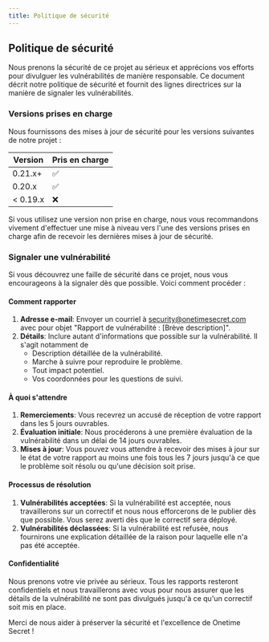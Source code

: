 ```yaml
---
title: Politique de sécurité
---
```


<article class="prose dark:prose-invert">
  <h2 class="mb-4 text-2xl font-bold dark:text-white">
    Politique de sécurité
  </h2>
  <p class="mb-4 dark:text-gray-300">
    Nous prenons la sécurité de ce projet au sérieux et apprécions vos efforts pour divulguer les vulnérabilités de manière responsable. Ce document décrit notre politique de sécurité et fournit des lignes directrices sur la manière de signaler les vulnérabilités.
  </p>
  <h3 class="mb-2 text-xl font-semibold dark:text-white">
    Versions prises en charge
  </h3>
  <p class="mb-4 dark:text-gray-300">
    Nous fournissons des mises à jour de sécurité pour les versions suivantes de notre projet :
  </p>
  <table class="mb-4 w-full">
    <thead>
      <tr class="bg-gray-100 dark:bg-gray-700">
        <th class="p-2 text-left dark:text-white">
          Version
        </th>
        <th class="p-2 text-left dark:text-white">
          Pris en charge
        </th>
      </tr>
    </thead>
    <tbody>
      <tr class="border-b dark:border-gray-600">
        <td class="p-2 dark:text-gray-300">
          0.21.x+
        </td>
        <td class="p-2 dark:text-gray-300">
          ✅
        </td>
      </tr>
      <tr class="border-b dark:border-gray-600">
        <td class="p-2 dark:text-gray-300">
          0.20.x
        </td>
        <td class="p-2 dark:text-gray-300">
          ✅
        </td>
      </tr>
      <tr>
        <td class="p-2 dark:text-gray-300">
          &lt; 0.19.x
        </td>
        <td class="p-2 dark:text-gray-300">
          ❌
        </td>
      </tr>
    </tbody>
  </table>
  <p class="mb-4 dark:text-gray-300">
    Si vous utilisez une version non prise en charge, nous vous recommandons vivement d'effectuer une mise à niveau vers l'une des versions prises en charge afin de recevoir les dernières mises à jour de sécurité.
  </p>
  <h3 class="mb-2 text-xl font-semibold dark:text-white">
    Signaler une vulnérabilité
  </h3>
  <p class="mb-4 dark:text-gray-300">
    Si vous découvrez une faille de sécurité dans ce projet, nous vous encourageons à la signaler dès que possible. Voici comment procéder :
  </p>
  <h4 class="mb-2 text-lg font-semibold dark:text-white">
    Comment rapporter
  </h4>
  <ol class="mb-4 list-decimal pl-6 dark:text-gray-300">
    <li class="mb-2">
      <strong>Adresse e-mail</strong>: Envoyer un courriel à
      <a href="mailto:security@onetimesecret.com?subject=Vulnerability%20Report%3A%20%5BBrief%20Description%5D">security@onetimesecret.com</a>
      avec pour objet "Rapport de vulnérabilité : [Brève description]".
    </li>
    <li>
      <strong>Détails</strong>: Inclure autant d'informations que possible sur la vulnérabilité. Il s'agit notamment de
      <ul class="mt-2 list-disc pl-6">
        <li>Description détaillée de la vulnérabilité.</li>
        <li>Marche à suivre pour reproduire le problème.</li>
        <li>Tout impact potentiel.</li>
        <li>Vos coordonnées pour les questions de suivi.</li>
      </ul>
    </li>
  </ol>
  <h4 class="mb-2 text-lg font-semibold dark:text-white">
    À quoi s'attendre
  </h4>
  <ol class="dark:text-gray-300">
    <li>
      <strong>Remerciements</strong>: Vous recevrez un accusé de réception de votre rapport dans les 5 jours ouvrables.
    </li>
    <li>
      <strong>Évaluation initiale</strong>: Nous procéderons à une première évaluation de la vulnérabilité dans un délai de 14 jours ouvrables.
    </li>
    <li>
      <strong>Mises à jour</strong>: Vous pouvez vous attendre à recevoir des mises à jour sur le état de votre rapport au moins une fois tous les 7 jours jusqu'à ce que le problème soit résolu ou qu'une décision soit prise.
    </li>
  </ol>
  <h4 class="mb-2 text-lg font-semibold dark:text-white">
    Processus de résolution
  </h4>
  <ol class="dark:text-gray-300">
    <li>
      <strong>Vulnérabilités acceptées</strong>: Si la vulnérabilité est acceptée, nous travaillerons sur un correctif et nous nous efforcerons de le publier dès que possible. Vous serez averti dès que le correctif sera déployé.
    </li>
    <li>
      <strong>Vulnérabilités déclassées</strong>: Si la vulnérabilité est refusée, nous fournirons une explication détaillée de la raison pour laquelle elle n'a pas été acceptée.
    </li>
  </ol>
  <h4 class="mb-2 text-lg font-semibold dark:text-white">
    Confidentialité
  </h4>
  <p class="prose dark:text-gray-300">
    Nous prenons votre vie privée au sérieux. Tous les rapports resteront confidentiels et nous travaillerons avec vous pour nous assurer que les détails de la vulnérabilité ne sont pas divulgués jusqu'à ce qu'un correctif soit mis en place.
  </p>
  <p class="prose dark:text-gray-300">
    Merci de nous aider à préserver la sécurité et l'excellence de Onetime Secret !
  </p>
</article>
